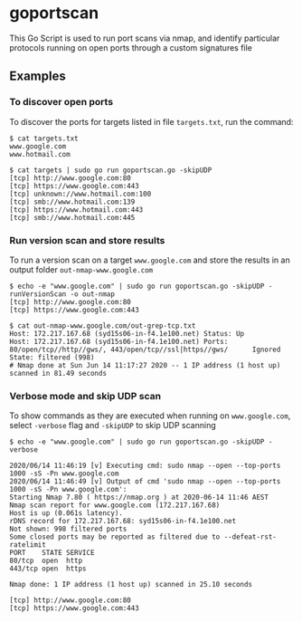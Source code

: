 # goportscan

This Go Script is used to run port scans via nmap, and identify particular 
protocols running on open ports through a custom signatures file

## Examples

### To discover open ports
To discover the ports for targets listed in file `targets.txt`, run the command:

```
$ cat targets.txt
www.google.com
www.hotmail.com

$ cat targets | sudo go run goportscan.go -skipUDP
[tcp] http://www.google.com:80
[tcp] https://www.google.com:443
[tcp] unknown://www.hotmail.com:100
[tcp] smb://www.hotmail.com:139
[tcp] https://www.hotmail.com:443
[tcp] smb://www.hotmail.com:445
```

### Run version scan and store results
To run a version scan on a target `www.google.com` and store the results in an 
output folder `out-nmap-www.google.com`

```
$ echo -e "www.google.com" | sudo go run goportscan.go -skipUDP -runVersionScan -o out-nmap
[tcp] http://www.google.com:80
[tcp] https://www.google.com:443

$ cat out-nmap-www.google.com/out-grep-tcp.txt
Host: 172.217.167.68 (syd15s06-in-f4.1e100.net) Status: Up
Host: 172.217.167.68 (syd15s06-in-f4.1e100.net) Ports: 80/open/tcp//http//gws/, 443/open/tcp//ssl|https//gws/      Ignored State: filtered (998)
# Nmap done at Sun Jun 14 11:17:27 2020 -- 1 IP address (1 host up) scanned in 81.49 seconds
```

### Verbose mode and skip UDP scan
To show commands as they are executed when running on `www.google.com`, select `-verbose` flag and `-skipUDP` to skip UDP scanning

```
$ echo -e "www.google.com" | sudo go run goportscan.go -skipUDP -verbose

2020/06/14 11:46:19 [v] Executing cmd: sudo nmap --open --top-ports 1000 -sS -Pn www.google.com
2020/06/14 11:46:49 [v] Output of cmd 'sudo nmap --open --top-ports 1000 -sS -Pn www.google.com':
Starting Nmap 7.80 ( https://nmap.org ) at 2020-06-14 11:46 AEST
Nmap scan report for www.google.com (172.217.167.68)
Host is up (0.061s latency).
rDNS record for 172.217.167.68: syd15s06-in-f4.1e100.net
Not shown: 998 filtered ports
Some closed ports may be reported as filtered due to --defeat-rst-ratelimit
PORT    STATE SERVICE
80/tcp  open  http
443/tcp open  https

Nmap done: 1 IP address (1 host up) scanned in 25.10 seconds

[tcp] http://www.google.com:80
[tcp] https://www.google.com:443
```
